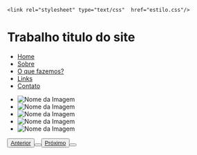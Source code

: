 <html lang="pt-br">
<head>
  <meta charset="UTF-8">
    <title>trabalhooo</title>
   
    <link rel="stylesheet" type="text/css"  href="estilo.css"/>
  <link rel="preconnect" href="https://fonts.googleapis.com">
<link rel="preconnect" href="https://fonts.gstatic.com" crossorigin>
<link href="https://fonts.googleapis.com/css2?family=Righteous&display=swap" rel="stylesheet">
  <link rel="stylesheet" href="//code.jquery.com/ui/1.13.2/themes/base/jquery-ui.css">
  <link rel="stylesheet" href="/resources/demos/style.css">
   
</head>
<body>
  <h1> Trabalho titulo do site</h1> 
<nav>
  <ul class="menu" >
		<li><a href="#">Home</a></li>
		<li><a href="#">Sobre</a></li>
	  		<li><a href="#">O que fazemos?</a>
	  		</li>
		<li><a href="#">Links</a></li>
		<li><a href="#">Contato</a></li>
    </ul>
</nav>
</head>  
 

<body>
<main>
  <div id="content">
	<div id="carrossel">
		<ul>
			<li>
				<img src="http://www.placehold.it/200x150" alt="Nome da Imagem" title="Nome da Imagem"/>
			</li>
			<li>
				<img src="http://www.placehold.it/200x150" alt="Nome da Imagem" title="Nome da Imagem"/>
			</li>
			<li>
				<img src="http://www.placehold.it/200x150" alt="Nome da Imagem" title="Nome da Imagem"/>
			</li>
			<li>
				<img src="http://www.placehold.it/200x150" alt="Nome da Imagem" title="Nome da Imagem"/>
			</li>
			<li>
				<img src="http://www.placehold.it/200x150" alt="Nome da Imagem" title="Nome da Imagem"/>
			</li>
		</ul>
	</div>
	<nav id="menu-carrossel">
    <button><a href="#" class="prev" title="Anterior">Anterior</a><button>
		<button><a href="#" class="next" title="Próximo">Próximo</a><button>
	</nav>
</div>
<script src="http://ajax.googleapis.com/ajax/libs/jquery/1.7.2/jquery.min.js"></script>
  <script type="text/javascript" src="js/jcarousellite.js"></script>
  <script> $(function() {
    $("#carrossel"). jCarouselLite({
        btnPrev: '.prev',
        btnNext: '.next',
        visible: 3
    })
    })</script>

  </main>
 
</body>
</html>

